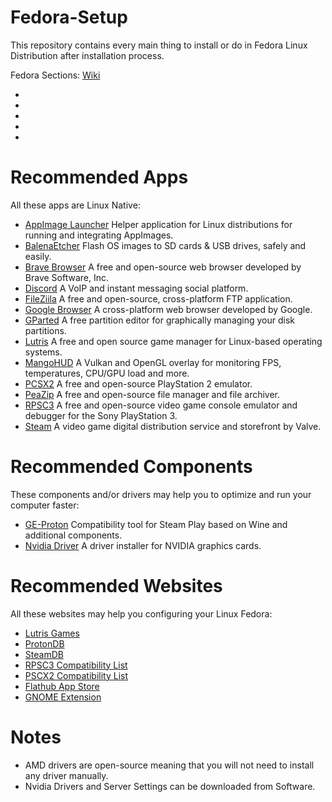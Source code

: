 # Fedora-Setup
This repository contains every main thing to install or do in Fedora Linux Distribution after installation process.

Fedora Sections: [Wiki]()

- []()
- []()
- []()
- []()
- []()


# Recommended Apps

All these apps are Linux Native:

- [AppImage Launcher](https://github.com/TheAssassin/AppImageLauncher) Helper application for Linux distributions for running and integrating AppImages.
- [BalenaEtcher](https://www.balena.io/etcher/) Flash OS images to SD cards & USB drives, safely and easily.
- [Brave Browser](https://brave.com) A free and open-source web browser developed by Brave Software, Inc.
- [Discord](https://discord.com) A VoIP and instant messaging social platform.
- [FileZiila](https://filezilla-project.org) A free and open-source, cross-platform FTP application.
- [Google Browser](https://www.google.com/chrome/) A cross-platform web browser developed by Google.
- [GParted](https://gparted.org) A free partition editor for graphically managing your disk partitions.
- [Lutris](https://lutris.net) A free and open source game manager for Linux-based operating systems.
- [MangoHUD](https://github.com/flightlessmango/MangoHud) A Vulkan and OpenGL overlay for monitoring FPS, temperatures, CPU/GPU load and more.
- [PCSX2](https://pcsx2.net) A free and open-source PlayStation 2 emulator.
- [PeaZip](https://peazip.github.io) A free and open-source file manager and file archiver.
- [RPSC3](https://rpcs3.net) A free and open-source video game console emulator and debugger for the Sony PlayStation 3.
- [Steam](https://store.steampowered.com) A video game digital distribution service and storefront by Valve.


# Recommended Components

These components and/or drivers may help you to optimize and run your computer faster:

- [GE-Proton](https://github.com/GloriousEggroll/proton-ge-custom) Compatibility tool for Steam Play based on Wine and additional components.
- [Nvidia Driver](https://www.nvidia.com/Download/index.aspx?lang=en-us) A driver installer for NVIDIA graphics cards.


# Recommended Websites

All these websites may help you configuring your Linux Fedora:

- [Lutris Games](https://lutris.net/games)
- [ProtonDB](https://www.protondb.com)
- [SteamDB](https://steamdb.info)
- [RPSC3 Compatibility List](https://rpcs3.net/compatibility)
- [PSCX2 Compatibility List](https://pcsx2.net/compat)
- [Flathub App Store](https://flathub.org/home)
- [GNOME Extension](https://extensions.gnome.org/)


# Notes

- AMD drivers are open-source meaning that you will not need to install any driver manually.
- Nvidia Drivers and Server Settings can be downloaded from Software.
